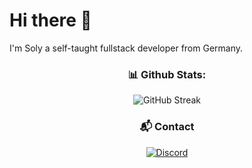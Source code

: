 <h1>Hi there 👋</h1>

I'm Soly a self-taught fullstack developer from Germany.

<div align="center">

### 📊 Github Stats:
<img src="https://github-readme-streak-stats.herokuapp.com/?user=solyvx&theme=radical&hide_border=true" alt="GitHub Streak" /><br/>

<h3>📬 Contact</h3>

<a href="https://discord.com/users/1088456302331711499">
  <img
    alt="Discord"
    src="https://img.shields.io/badge/Discord-Message-5865F2?logo=discord&logoColor=white"
  />
</a>

</div>
